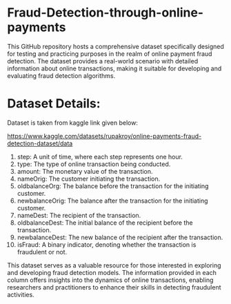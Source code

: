 # Fraud-Detection-through-online-payments
This GitHub repository hosts a comprehensive dataset specifically designed for testing and practicing purposes in the realm of online payment fraud detection. The dataset provides a real-world scenario with detailed information about online transactions, making it suitable for developing and evaluating fraud detection algorithms.

# Dataset Details:

Dataset is taken from kaggle link given below:

https://www.kaggle.com/datasets/rupakroy/online-payments-fraud-detection-dataset/data

1. step: A unit of time, where each step represents one hour.
2. type: The type of online transaction being conducted.
3. amount: The monetary value of the transaction.
4. nameOrig: The customer initiating the transaction.
5. oldbalanceOrg: The balance before the transaction for the initiating customer.
6. newbalanceOrig: The balance after the transaction for the initiating customer.
7. nameDest: The recipient of the transaction.
8. oldbalanceDest: The initial balance of the recipient before the transaction.
9. newbalanceDest: The new balance of the recipient after the transaction.
10. isFraud: A binary indicator, denoting whether the transaction is fraudulent or not.


This dataset serves as a valuable resource for those interested in exploring and developing fraud detection models. The information provided in each column offers insights into the dynamics of online transactions, enabling researchers and practitioners to enhance their skills in detecting fraudulent activities.

